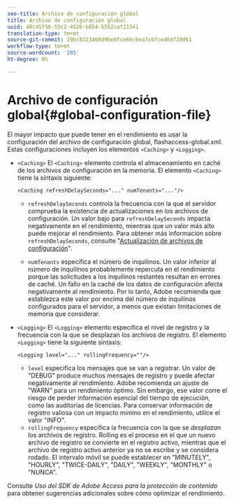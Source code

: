 ```yaml
---
seo-title: Archivo de configuración global
title: Archivo de configuración global
uuid: 48c45f56-55c2-4526-b854-5552caf21541
translation-type: tm+mt
source-git-commit: 29bc8323460d9be0fce66cbea7c6fce46df20d61
workflow-type: tm+mt
source-wordcount: '285'
ht-degree: 0%

---
```



# Archivo de configuración global{#global-configuration-file}

El mayor impacto que puede tener en el rendimiento es usar la configuración del archivo de configuración global, flashaccess-global.xml. Estas configuraciones incluyen los elementos `<Caching>` y `<Logging>`.

* `<Caching>` El  `<Caching>` elemento controla el almacenamiento en caché de los archivos de configuración en la memoria. El elemento `<Caching>` tiene la sintaxis siguiente:

   ```
   <Caching refreshDelaySeconds="..." numTenants="..."/>
   ```

   * `refreshDelaySeconds` controla la frecuencia con la que el servidor comprueba la existencia de actualizaciones en los archivos de configuración. Un valor bajo para `refreshDelaySeconds` impacta negativamente en el rendimiento, mientras que un valor más alto puede mejorar el rendimiento. Para obtener más información sobre `refreshDelaySeconds`, consulte &quot;[Actualización de archivos de configuración](../../aaxs-protected-streaming/updating-configuration-files/updating-configuration-files-overview.md)&quot;.

   * `numTenants` especifica el número de inquilinos. Un valor inferior al número de inquilinos probablemente repercuta en el rendimiento porque las solicitudes a los inquilinos restantes resultan en errores de caché. Un fallo en la caché de los datos de configuración afecta negativamente al rendimiento. Por lo tanto, Adobe recomienda que establezca este valor por encima del número de inquilinos configurados para el servidor, a menos que existan limitaciones de memoria que considerar.

* `<Logging>` El  `<Logging>` elemento especifica el nivel de registro y la frecuencia con la que se desplazan los archivos de registro. El elemento `<Logging>` tiene la siguiente sintaxis:

   ```
   <Logging level="..." rollingFrequency=""/>
   ```

   * `level` especifica los mensajes que se van a registrar. Un valor de &quot;DEBUG&quot; produce muchos mensajes de registro y puede afectar negativamente al rendimiento. Adobe recomienda un ajuste de &quot;WARN&quot; para un rendimiento óptimo. Sin embargo, ese valor corre el riesgo de perder información esencial del tiempo de ejecución, como las auditorías de licencias. Para conservar información de registro valiosa con un impacto mínimo en el rendimiento, utilice el valor &quot;INFO&quot;.
   * `rollingFrequency` especifica la frecuencia con la que se  *desplazan* los archivos de registro. Rolling es el proceso en el que un nuevo archivo de registro se convierte en el registro activo, mientras que el archivo de registro activo anterior ya no se escribe y se considera rodado. El intervalo móvil se puede establecer en &quot;MINUTELY&quot;, &quot;HOURLY&quot;, &quot;TWICE-DAILY&quot;, &quot;DAILY&quot;, &quot;WEEKLY&quot;, &quot;MONTHLY&quot; o &quot;NUNCA&quot;.

Consulte *Uso del SDK de Adobe Access para la protección de contenido* para obtener sugerencias adicionales sobre cómo optimizar el rendimiento.
